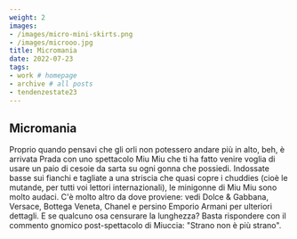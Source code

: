 ```yaml
---
weight: 2
images:
- /images/micro-mini-skirts.png 
- /images/microoo.jpg
title: Micromania
date: 2022-07-23
tags:
- work # homepage
- archive # all posts
- tendenzestate23
---
```


## Micromania

Proprio quando pensavi che gli orli non potessero andare più in alto, beh, è ​​arrivata Prada con uno spettacolo Miu Miu che ti ha fatto venire voglia di usare un paio di cesoie da sarta su ogni gonna che possiedi. Indossate basse sui fianchi e tagliate a una striscia che quasi copre i chuddies (cioè le mutande, per tutti voi lettori internazionali), le minigonne di Miu Miu sono molto audaci. C'è molto altro da dove proviene: vedi Dolce & Gabbana, Versace, Bottega Veneta, Chanel e persino Emporio Armani per ulteriori dettagli. E se qualcuno osa censurare la lunghezza? Basta rispondere con il commento gnomico post-spettacolo di Miuccia: "Strano non è più strano".
